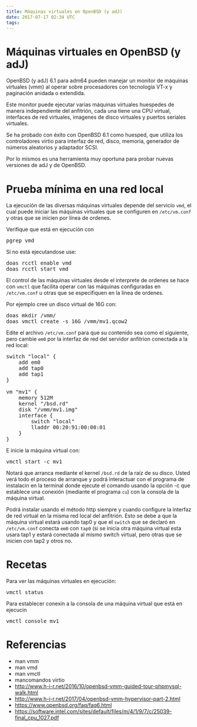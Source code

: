```yaml
---
title: Máquinas virtuales en OpenBSD (y adJ)
date: 2017-07-17 02:34 UTC
tags:
---
```


# Máquinas virtuales en OpenBSD (y adJ)

OpenBSD (y adJ) 6.1 para adm64 pueden manejar un monitor
de máquinas virtuales (vmm) al operar sobre procesadores con 
tecnología VT-x y paginación anidada o extendida.

Este monitor puede ejecutar varias máquinas virtuales huespedes
de manera independiente del anfitrión, cada una tiene una CPU virtual,
interfaces de red virtuales, imagenes de disco virtuales y puertos seriales
virtuales.

Se ha probado con éxito con OpenBSD 6.1 como huesped, que utiliza los
controladores virtio para interfaz de red, disco, memoria, generador
de números aleatorios y adaptador SCSI.  

Por lo mismos es una herramienta muy oportuna para probar nuevas
versiones de adJ y de OpenBSD.

# Prueba mínima en una red local

La ejecución de las diversas máquinas virtuales depende del servicio
```vmd```, el cual puede iniciar las máquinas virtuales que se configuren
en ```/etc/vm.conf``` y otras que se inicien por línea de ordenes.

Verifique que está en ejecución con
<pre>
pgrep vmd
</pre>

Si no está ejecutandose use:
<pre>
doas rcctl enable vmd
doas rcctl start vmd
</pre>

El control de las máquinas virtuales desde el interprete de ordenes
se hace con ```vmctl``` que facilita operar con las máquinas configuradas
en ```/etc/vm.conf``` u otras que se especifiquen en la línea de ordenes.

Por ejemplo cree un disco virtual de 16G con:
<pre>
doas mkdir /vmm/
doas vmctl create -s 16G /vmm/mv1.qcow2
</pre>

Edite el archivo `/etc/vm.conf` para que su contenido sea como el siguiente, pero cambie `em0` por la interfaz de red del servidor anfitrion conectada a la red local: 
<pre>
switch "local" {
    add em0
    add tap0
    add tap1
}

vm "mv1" {
    memory 512M
    kernel "/bsd.rd"
    disk "/vmm/mv1.img"
    interface {
        switch "local"
        lladdr 00:20:91:00:00:01
    }
}
</pre>

E inicie la máquina virtual con:
<pre>
vmctl start -c mv1
</pre>

Notará que arranca mediante el kernel `/bsd.rd` de la raíz de su disco.  Usted verá todo el proceso de arranque y podrá interactuar con el programa de instalacin en la terminal donde ejecute el comando usando la opción -c que establece una conexión (mediante el programa `cu`) con la consola de la máquina virtual.

Podrá instalar usando el método http siempre y cuando configure la interfaz de red virtual en la misma red local del anfitrión.  Esto se debe a que la máquina virtual estará usando tap0 y que el `switch` que se declaró en `/etc/vm.conf` conecta `em0` con `tap0` (si se inicia otra máquina virtual esta usara tap1 y estará conectada al mismo switch virtual, pero otras que se inicien con tap2 y otros no.


# Recetas

Para ver las máquinas virtuales en ejecución:
<pre>
vmctl status 
</pre>

Para establecer conexin a la consola de una máquina virtual que está en ejecucin
<pre>
vmctl console mv1
</pre>


# Referencias

* man vmm
* man vmd
* man vmctl
* mancomandos virtio
* http://www.h-i-r.net/2016/10/openbsd-vmm-guided-tour-phpmysql-walk.html
* http://www.h-i-r.net/2017/04/openbsd-vmm-hypervisor-part-2.html
* https://www.openbsd.org/faq/faq6.html
* https://software.intel.com/sites/default/files/m/4/1/9/7/c/25039-final_cpu_1027.pdf
